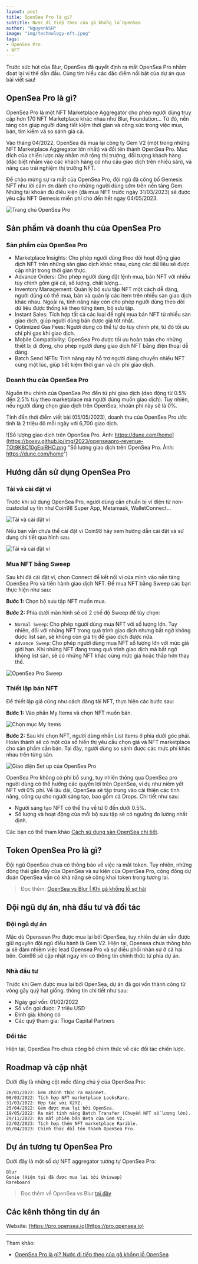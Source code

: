```yaml
---
layout: post
title: OpenSea Pro là gì?
subtitle: Nước đi tiếp theo của gã khổng lồ OpenSea
author: "NguyenNSH"
image: "img/technology-nft.jpeg"
tags:
- OpenSea Pro
- NFT
---
```


Trước sức hút của Blur, OpenSea đã quyết định ra mắt OpenSea Pro nhằm đoạt lại vị thế dẫn đầu. Cùng tìm hiểu các đặc điểm nổi bật của dự án qua bài viết sau!

## OpenSea Pro là gì?

OpenSea Pro là một NFT Marketplace Aggregator cho phép người dùng truy cập hơn 170 NFT Marketplace khác nhau như Blur, Foundation... Từ đó, nền tảng còn giúp người dùng tiết kiệm thời gian và công sức trong việc mua, bán, tìm kiếm và so sánh giá cả.

Vào tháng 04/2022, OpenSea đã mua lại công ty Gem V2 (một trong những NFT Marketplace Aggregator lớn nhất) và đổi tên thành OpenSea Pro. Mục đích của chiến lược này nhằm mở rộng thị trường, đối tượng khách hàng (đặc biệt nhắm vào các khách hàng có nhu cầu giao dịch trên nhiều sàn), và nâng cao trải nghiệm thị trường NFT.

Để chào mừng sự ra mắt của OpenSea Pro, đội ngũ đã công bố Gemesis NFT như lời cảm ơn dành cho những người dùng sớm trên nền tảng Gem. Những tài khoản đủ điều kiện (đã mua NFT trước ngày 31/03/2023) sẽ được yêu cầu NFT Gemesis miễn phí cho đến hết ngày 04/05/2023.

![Trang chủ OpenSea Pro](https://boxxv.github.io/img/2023/opensea-pro-website-KrIzimE0nb2BTFjS.png "Trang chủ OpenSea Pro")

## Sản phẩm và doanh thu của OpenSea Pro

### Sản phẩm của OpenSea Pro

- Marketplace Insights: Cho phép người dùng theo dõi hoạt động giao dịch NFT trên những sàn giao dịch khác nhau, cùng các dữ liệu sẽ được cập nhật trong thời gian thực.
- Advance Orders: Cho phép người dùng đặt lệnh mua, bán NFT với nhiều tùy chỉnh gồm giá cả, số lượng, chất lượng...
- Inventory Management: Quản lý bộ sưu tập NFT một cách dễ dàng, người dùng có thể mua, bán và quản lý các item trên nhiều sàn giao dịch khác nhau. Ngoài ra, tính năng này còn cho phép người dùng theo dõi dữ liệu được thống kê theo từng item, bộ sưu tập.
- Instant Sales: Tích hợp tất cả các loại đề nghị mua bán NFT từ nhiều sàn giao dịch, giúp người dùng bán được giá tốt nhất.
- Optimized Gas Fees: Người dùng có thể tự do tùy chỉnh phí, từ đó tối ưu chi phí gas khi giao dịch.
- Mobile Compatibility: OpenSea Pro được tối ưu hoàn toàn cho những thiết bị di động, cho phép người dùng giao dịch NFT bằng điện thoại dễ dàng.
- Batch Send NFTs: Tính năng này hỗ trợ người dùng chuyển nhiều NFT cùng một lúc, giúp tiết kiệm thời gian và chi phí giao dịch.

### Doanh thu của OpenSea Pro

Nguồn thu chính của OpenSea Pro đến từ phí giao dịch (dao động từ 0.5% đến 2.5% tùy theo marketplace mà người dùng muốn giao dịch). Tuy nhiên, nếu người dùng chọn giao dịch trên OpenSea, khoản phí này sẽ là 0%.

Tính đến thời điểm viết bài (05/05/2023), doanh thu của OpenSea Pro ước tính là 2 triệu đô mỗi ngày với 6,700 giao dịch.

![Số lượng giao dịch trên OpenSea Pro. Ảnh: https://dune.com/home](https://boxxv.github.io/img/2023/openseapro-revenue-TOt9K8C10gEpiRHO.png "Số lượng giao dịch trên OpenSea Pro. Ảnh: https://dune.com/home")

## Hướng dẫn sử dụng OpenSea Pro

### Tải và cài đặt ví

Trước khi sử dụng OpenSea Pro, người dùng cần chuẩn bị ví điện tử non-custodial uy tín như Coin98 Super App, Metamask, WalletConnect… 

![Tải và cài đặt ví](https://boxxv.github.io/img/2023/coin98-wallet-create-PXeRiGbRPZLQhRca.png "Tải và cài đặt ví")

Nếu bạn vẫn chưa thể cài đặt ví Coin98 hãy xem hướng dẫn cài đặt và sử dụng chi tiết qua hình sau.

![Tải và cài đặt ví](https://boxxv.github.io/img/2023/coin98-wallet-extension-cf7wfKpi0H3VUIQb.png "Tải và cài đặt ví")

### Mua NFT bằng Sweep

Sau khi đã cài đặt ví, chọn Connect để kết nối ví của mình vào nền tảng OpenSea Pro và tiến hành giao dịch NFT. Để mua NFT bằng Sweep các bạn thực hiện như sau:

**Bước 1:** Chọn bộ sưu tập NFT muốn mua. 

**Bước 2:** Phía dưới màn hình sẽ có 2 chế độ Sweep để tùy chọn:

- `Normal Sweep`: Cho phép người dùng mua NFT với số lượng lớn. Tuy nhiên, đối với những NFT trong quá trình giao dịch nhưng bất ngờ không được list sàn, sẽ không còn giá trị để giao dịch được nữa. 
- `Advance Sweep`: Cho phép người dùng mua NFT số lượng lớn với mức giá giới hạn. Khi những NFT đang trong quá trình giao dịch mà bất ngờ không list sàn, sẽ có những NFT khác cùng mức giá hoặc thấp hơn thay thế.

![OpenSea Pro Sweep](https://boxxv.github.io/img/2023/openseapro-sweep-5HXXrUM4Fu4O8GHO.png "OpenSea Pro Sweep")

### Thiết lập bán NFT

Để thiết lập giá cũng như cách đăng tải NFT, thực hiện các bước sau: 

**Bước 1:** Vào phần My Items và chọn NFT muốn bán.

![Chọn mục My Items](https://boxxv.github.io/img/2023/openseapro-items-2Wn8mniShl0n0Xkq.png "Chọn mục My Items")

**Bước 2:** Sau khi chọn NFT, người dùng nhấn List items ở phía dưới góc phải. Hoàn thành sẽ có một cửa sổ hiển thị yêu cầu chọn giá và NFT marketplace cho sản phẩm cần bán. Tại đây, người dùng so sánh được các mức phí khác nhau trên từng sàn.

![Giao diện Set up của OpenSea Pro](https://boxxv.github.io/img/2023/openseapor-sell-5MfzZasOPLz8gRlS.png "Giao diện Set up của OpenSea Pro")

OpenSea Pro không có phí bổ sung, tuy nhiên thông qua OpenSea pro người dùng có thể hưởng các quyền lợi trên OpenSea, ví dụ như niêm yết NFT với 0% phí. Về lâu dài, OpenSea sẽ tập trung vào cải thiện các tính năng, công cụ cho người sáng tạo, bao gồm cả Drops. Chi tiết như sau:

- Người sáng tạo NFT có thể thu về từ 0 đến dưới 0.5%.
- Số lượng và hoạt động của mỗi bộ sưu tập sẽ có ngưỡng đo lường nhất định.

Các bạn có thể tham khảo [Cách sử dụng sàn OpenSea chi tiết](https://coin98.net/opensea-la-gi).

## Token OpenSea Pro là gì?

Đội ngũ OpenSea chưa có thông báo về việc ra mắt token. Tuy nhiên, những động thái gần đây của OpenSea và sự kiện của OpenSea Pro, cộng đồng dự đoán OpenSea vẫn có khả năng sẽ công khai token trong tương lai.

> Đọc thêm: [OpenSea vs Blur | Khi gã khổng lồ sợ hãi](https://coin98.net/opensea-vs-blur)

## Đội ngũ dự án, nhà đầu tư và đối tác

### Đội ngũ dự án

Mặc dù Opensean Pro  được mua lại bởi OpenSea, tuy nhiên dự án vẫn được giữ nguyên đội ngũ điều hành là Gem V2. Hiện tại, Opensea chưa thông báo ai sẽ đảm nhiệm việc lead Opensea Pro và sự điều phối nhân sự ở cả hai bên. Coin98 sẽ cập nhật ngay khi có thông tin chính thức từ phía dự án.

### Nhà đầu tư

Trước khi Gem được mua lại bởi OpenSea, dự án đã gọi vốn thành công từ vòng gây quỹ hạt giống. thông tin chi tiết như sau:

- Ngày gọi vốn: 01/02/2022
- Số vốn gọi được: 7 triệu USD
- Định giá: không có
- Các quỹ tham gia: Tioga Capital Partners

### Đối tác

Hiện tại, OpenSea Pro chưa công bố chính thức về các đối tác chiến lược.

## Roadmap và cập nhật

Dưới đây là những cột mốc đáng chú ý của OpenSea Pro:

    20/01/2022: Gem chính thức ra mainnet.
    08/03/2022: Tích hợp NFT marketplace LooksRare.
    31/03/2022: Hợp tác với X2Y2.
    25/04/2022: Gem được mua lại bởi OpenSea.
    19/05/2022: Ra mắt tính năng Batch Transfer (Chuyển NFT số lượng lớn).
    29/11/2022: Ra mắt phiên bản Beta của Gem V2.
    22/02/2023: Tích hợp thêm NFT marketplace Rarible.
    05/04/2023: Chính thức đổi tên thành OpenSea Pro.

## Dự án tương tự OpenSea Pro

Dưới đây là một số dự NFT aggregator tương tự OpenSea Pro:

    Blur
    Genie (Hiện tại đã được mua lại bởi Uniswap)
    Rareboard

> Đọc thêm về OpenSea vs Blur [tại đây](https://coin98.net/opensea-vs-blur)

## Các kênh thông tin dự án

Website: [https://pro.opensea.io](https://pro.opensea.io)

-----
Tham khảo:
- [OpenSea Pro là gì? Nước đi tiếp theo của gã khổng lồ OpenSea](https://coin98.net/opensea-pro)